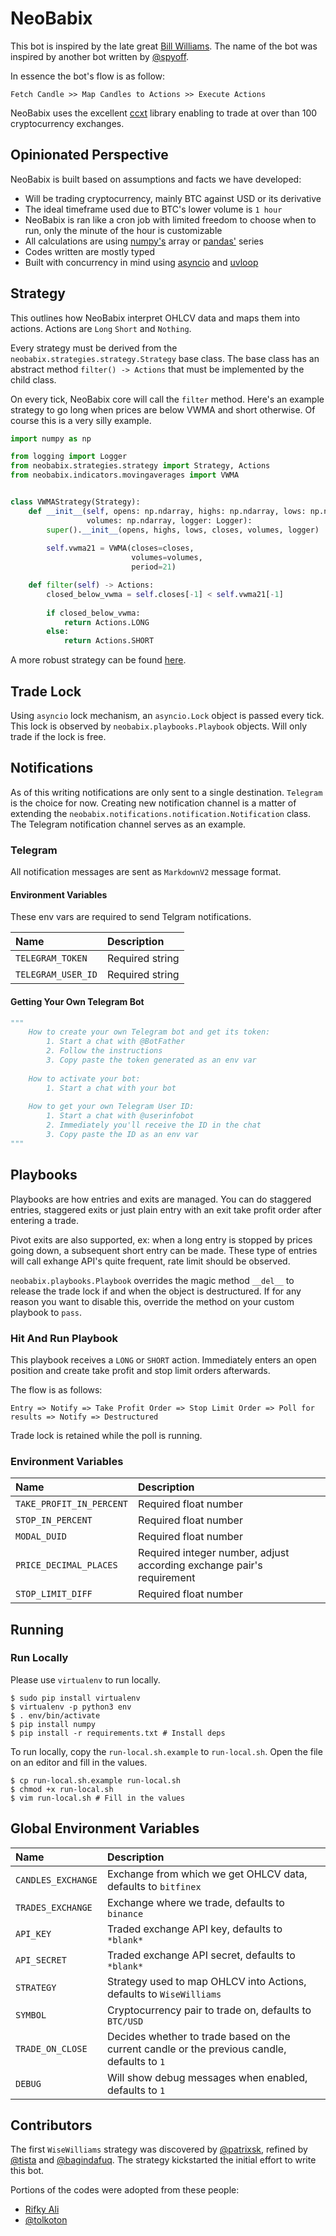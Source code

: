 # NeoBabix

This bot is inspired by the late great [Bill Williams](https://en.wikipedia.org/wiki/Bill_Williams_(trader)). The name of the bot was inspired by another bot written by [@spyoff](https://twitter.com/spyoff).

In essence the bot's flow is as follow:

```
Fetch Candle >> Map Candles to Actions >> Execute Actions
```

NeoBabix uses the excellent [ccxt](https://github.com/ccxt/ccxt) library enabling to trade at over than 100 cryptocurrency exchanges.

## Opinionated Perspective

NeoBabix is built based on assumptions and facts we have developed:

* Will be trading cryptocurrency, mainly BTC against USD or its derivative
* The ideal timeframe used due to BTC's lower volume is `1 hour`
* NeoBabix is ran like a cron job with limited freedom to choose when to run, only the minute of the hour is customizable
* All calculations are using [numpy's](https://numpy.org/) array or [pandas'](https://pandas.pydata.org/) series
* Codes written are mostly typed
* Built with concurrency in mind using [asyncio](https://docs.python.org/3/library/asyncio.html) and [uvloop](https://github.com/MagicStack/uvloop)

## Strategy

This outlines how NeoBabix interpret OHLCV data and maps them into actions. Actions are `Long` `Short` and `Nothing`.

Every strategy must be derived from the `neobabix.strategies.strategy.Strategy` base class. The base class has an abstract method `filter() -> Actions` that must be implemented by the child class.

On every tick, NeoBabix core will call the `filter` method. Here's an example strategy to go long when prices are below VWMA and short otherwise. Of course this is a very silly example.

```python
import numpy as np

from logging import Logger
from neobabix.strategies.strategy import Strategy, Actions
from neobabix.indicators.movingaverages import VWMA


class VWMAStrategy(Strategy):
    def __init__(self, opens: np.ndarray, highs: np.ndarray, lows: np.ndarray, closes: np.ndarray, 
                 volumes: np.ndarray, logger: Logger):
        super().__init__(opens, highs, lows, closes, volumes, logger)
        
        self.vwma21 = VWMA(closes=closes,
                           volumes=volumes,
                           period=21)

    def filter(self) -> Actions:
        closed_below_vwma = self.closes[-1] < self.vwma21[-1]
        
        if closed_below_vwma:
            return Actions.LONG
        else:
            return Actions.SHORT
```

A more robust strategy can be found [here](neobabix/strategies/wisewilliams.py).

## Trade Lock

Using `asyncio` lock mechanism, an `asyncio.Lock` object is passed every tick. This lock is observed by `neobabix.playbooks.Playbook` objects. Will only trade if the lock is free.

## Notifications

As of this writing notifications are only sent to a single destination. `Telegram` is the choice for now. Creating new notification channel is a matter of extending the `neobabix.notifications.notification.Notification` class. The Telegram notification channel serves as an example.

### Telegram

All notification messages are sent as `MarkdownV2` message format. 

#### Environment Variables

These env vars are required to send Telgram notifications.

| Name | Description |
| :--- | :--- |
| `TELEGRAM_TOKEN` | Required string |
| `TELEGRAM_USER_ID` | Required string |

#### Getting Your Own Telegram Bot

```python
"""
    How to create your own Telegram bot and get its token:
        1. Start a chat with @BotFather
        2. Follow the instructions
        3. Copy paste the token generated as an env var
    
    How to activate your bot:
        1. Start a chat with your bot
    
    How to get your own Telegram User ID:
        1. Start a chat with @userinfobot
        2. Immediately you'll receive the ID in the chat
        3. Copy paste the ID as an env var
"""
```

## Playbooks

Playbooks are how entries and exits are managed. You can do staggered entries, staggered exits or just plain entry with an exit take profit order after entering a trade.

Pivot exits are also supported, ex: when a long entry is stopped by prices going down, a subsequent short entry can be made. These type of entries will call exhange API's quite frequent, rate limit should be observed.

`neobabix.playbooks.Playbook` overrides the magic method `__del__` to release the trade lock if and when the object is destructured. If for any reason you want to disable this, override the method on your custom playbook to `pass`.

### Hit And Run Playbook

This playbook receives a `LONG` or `SHORT` action. Immediately enters an open position and create take profit and stop limit orders afterwards.

The flow is as follows:

```
Entry => Notify => Take Profit Order => Stop Limit Order => Poll for results => Notify => Destructured
```

Trade lock is retained while the poll is running.

### Environment Variables

| Name | Description |
| :--- | :--- |
| `TAKE_PROFIT_IN_PERCENT` | Required float number |
| `STOP_IN_PERCENT` | Required float number |
| `MODAL_DUID` | Required float number |
| `PRICE_DECIMAL_PLACES` | Required integer number, adjust according exchange pair's requirement |
| `STOP_LIMIT_DIFF` | Required float number |

## Running

### Run Locally

Please use `virtualenv` to run locally.

```shell
$ sudo pip install virtualenv
$ virtualenv -p python3 env
$ . env/bin/activate
$ pip install numpy
$ pip install -r requirements.txt # Install deps
```

To run locally, copy the `run-local.sh.example` to `run-local.sh`. Open the file on an editor and fill in the values.

```shell
$ cp run-local.sh.example run-local.sh
$ chmod +x run-local.sh
$ vim run-local.sh # Fill in the values
```

## Global Environment Variables

| Name | Description |
| :--- | :--- |
| `CANDLES_EXCHANGE` | Exchange from which we get OHLCV data, defaults to `bitfinex` |
| `TRADES_EXCHANGE` | Exchange where we trade, defaults to `binance` |
| `API_KEY` | Traded exchange API key, defaults to `*blank*` |
| `API_SECRET` | Traded exchange API secret, defaults to `*blank*` |
| `STRATEGY` | Strategy used to map OHLCV into Actions, defaults to `WiseWilliams` |
| `SYMBOL` | Cryptocurrency pair to trade on, defaults to `BTC/USD` |
| `TRADE_ON_CLOSE` | Decides whether to trade based on the current candle or the previous candle, defaults to `1` |
| `DEBUG` | Will show debug messages when enabled, defaults to `1` |

## Contributors

The first `WiseWilliams` strategy was discovered by [@patrixsk](https://github.com/patrixsk), refined by [@tista](https://twitter.com/tista) and [@bagindafuq](https://twitter.com/bagindafuq). The strategy kickstarted the initial effort to write this bot.

Portions of the codes were adopted from these people:

* [Rifky Ali](https://www.instagram.com/rifkyali.kiki/)
* [@tolkoton](https://github.com/Tolkoton/WilliamsIndicators)